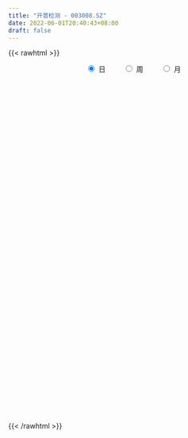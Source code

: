```yaml
---
title: "开普检测 - 003008.SZ"
date: 2022-06-01T20:40:43+08:00
draft: false
---
```

{{< rawhtml >}}
    <div style="text-align: center">
        <label style="padding: 1rem;"><input style="margin-right: .5rem" type="radio" name="period" value="D" checked onclick="period_change(this)">日</label>
        <label style="padding: 1rem;"><input style="margin-right: .5rem" type="radio" name="period" value="W" onclick="period_change(this)">周</label>
        <label style="padding: 1rem;"><input style="margin-right: .5rem" type="radio" name="period" value="M" onclick="period_change(this)">月</label>
    </div>
    <div id="chart" style="height: 700px;"></div> 
    <script type="text/javascript">
        const D_v = [3520.0,3696.0,2673.31,3045.14,3250.0,9946.89,5664.17,4252.53,5529.0,4755.55,3657.0,2925.0,3696.0,3700.0,3451.0,3410.0,4199.0,2363.0,3026.0,1855.0,3400.76,4219.0,3137.0,2870.0,3750.38,3060.38,3116.23,2300.0,22045.12,25784.67,16350.16,8941.67,9042.67,8358.0,5194.0,5040.0,10764.16,5948.0,5663.43,4521.36,4269.38,3475.17,3002.38,10714.0,6802.0,12946.0,8308.0,9007.36,12425.36,8211.36,11849.0,8239.36,7604.0,11940.56,9374.0,6917.0,13547.0,23738.95,15978.0,10745.0,11565.0,8505.0,5709.0,5231.0,7064.0,6045.0,6186.94,5910.0,4434.0,4807.0,4067.0,3603.0,5618.0,4311.0,5244.64,3922.64,5740.0,3869.0,3169.0,4267.0,4701.0,3289.0,2792.0,3170.53,3041.0,5414.0,3166.0,3156.0,5681.0,2244.0,4567.0,4122.73,4130.21,3274.0,2923.88,2042.0,2653.0,2027.0,2137.0,2843.0,2304.48,2972.0,4490.0,4139.0,3231.0,2257.0,4038.0,4454.0,3911.0,3757.0,2634.0,2843.36,7034.36,10657.0,12920.36,10115.36,4385.0,3217.0,5460.0,4214.0,6847.0,4175.0,3776.0,3320.0,3689.99,3061.0,13332.0,45171.86,33080.98,29332.36,14662.0,10695.53,11788.0,8812.0,6771.53,4476.0,4857.0,5157.99,4040.99,6438.0,8592.0,9639.99,65559.9,111767.01,132047.77,97916.67,78793.77,57296.14,31956.89,22242.11,25661.36,26891.72,23257.08,27855.0,21455.65,16216.0,19891.0,20180.06,10905.06,47277.83,31183.0,24855.0,14499.0,16697.91,12072.0,19713.0,11533.0,7906.36,12537.0,8233.0,8510.0,8777.0,5864.3,7786.0,8475.0,6317.0,9194.0,5433.0,5482.0,7127.0,6851.0,5240.0,5232.0,6364.0,5966.0,13391.1,5719.0,5609.0,3173.0,3633.0,5627.0,6220.0,14577.0,10975.0,10889.03,6369.53,5529.0,4117.53,7404.0,4907.89,6248.0,6216.63,7901.36,7027.1,3694.0,4501.08,3160.0,4013.0,2875.0,3927.0,4561.0,4089.0,6425.0,5110.19,3180.0,8349.0,5220.0,3046.0,3110.0,4680.0,6101.0,9708.38,16085.63,9893.53,5083.0,7480.0,6543.64,4971.0,4426.0,4095.0,4307.0,3025.0,3400.0,3213.0,7520.97,4790.0,4510.0,4850.0,3362.0,4332.0,3807.14,3102.0,2455.0,5026.0,4100.0,4688.0,4448.0,3946.0,3613.0,4912.14]
const D_histogram = [0.0,-0.034557265,-0.0462091704,-0.0309373678,-0.0113776893,0.0729028348,0.1257670116,0.1427740065,0.1467023463,0.1375214341,0.0972025054,0.0829421027,0.0306517099,-0.0172129734,-0.0366597176,-0.063407959,-0.1225165291,-0.1473611146,-0.1703044298,-0.1729919045,-0.1474702397,-0.0977835942,-0.0634123664,-0.0615171859,-0.0562218572,-0.0402081922,-0.0575423645,-0.0654014984,0.1329374237,0.2220326599,0.2299936814,0.1942646601,0.1818872995,0.1032555768,0.0456383829,0.0203378898,0.064627519,0.0495913241,-0.0088207352,-0.0638770443,-0.1162935734,-0.1409534911,-0.1353702186,-0.0583890378,-0.0635105427,0.0301072495,0.0433393785,0.0890151866,0.1280951041,0.1382300573,0.1824281463,0.1784648179,0.172195625,0.1700396699,0.1383550259,0.1325721534,0.1817176482,0.1661913183,0.0543991481,-0.0745524191,-0.08438466,-0.1623797708,-0.2106224528,-0.2446936885,-0.2787706681,-0.2548889889,-0.2402849356,-0.1886496697,-0.1834850089,-0.1966868861,-0.2052821945,-0.2063320197,-0.2152289427,-0.2012520052,-0.1632247108,-0.1067540088,-0.0476816773,-0.0049446936,0.0197022011,0.0104606507,-0.0151893951,-0.0378874086,-0.0256394377,-0.0245165226,-0.0110264299,-0.0666013444,-0.079398487,-0.1013479485,-0.1682211757,-0.1894696283,-0.2666975748,-0.2963390152,-0.2808295011,-0.2359360026,-0.2175049969,-0.1655806435,-0.1181034897,-0.0924812668,-0.0598448807,-0.029377149,-0.0117863646,0.0005842211,-0.0259198652,-0.0297819479,-0.0154360288,-0.0197251401,-0.0734981458,-0.0878960944,-0.0866405053,-0.0991629566,-0.0695141982,-0.023559399,0.0627052811,0.184554746,0.2426383382,0.2396835807,0.2442582356,0.2477651141,0.2841817092,0.2725153611,0.2962236028,0.2715436941,0.2608930797,0.2483929541,0.2379434139,0.2225432345,0.2611251293,0.4563706405,0.491400715,0.4193084248,0.3509206677,0.2483219577,0.1915001965,0.097889515,-0.0034827549,-0.055724066,-0.0830420999,-0.0750186908,-0.0725543082,-0.0435820255,-0.0037796753,0.0251294422,0.2266186665,0.543922953,0.9365385115,0.8774724823,0.6087859622,0.296926266,0.0847653124,-0.0920450068,-0.1985334872,-0.2505329095,-0.2981658119,-0.3074340065,-0.3520004414,-0.3500246258,-0.3980697794,-0.3704396241,-0.3390459225,-0.2075615859,-0.1377097361,-0.1647572975,-0.1652432336,-0.2042256557,-0.192433177,-0.2438605187,-0.2923366607,-0.3395080329,-0.4431460458,-0.4527886306,-0.4406718745,-0.3839725424,-0.3008014238,-0.2153191782,-0.1161498956,-0.0557808602,-0.0764328503,-0.0792125974,-0.0804515727,-0.0243041999,0.0106214301,0.0441241765,0.0904816686,0.0873448041,0.1161775238,0.0883818801,0.080644397,0.0563701889,0.0590724759,0.0727908565,0.1006337092,0.0975797197,0.138130586,0.0806268307,0.0063019669,-0.0303691874,-0.0314606816,-0.0694156025,-0.1663951696,-0.1819435173,-0.1433591224,-0.0694142209,0.0317124944,0.0833398863,0.1197698221,0.1107894815,0.1004004398,0.0938157392,0.0454382778,0.0400708087,0.0524955421,0.0347322215,0.0700435659,0.0398755449,0.0163417424,-0.0224313857,-0.028729075,-0.0548450627,-0.0556913508,-0.0654868733,-0.0920925509,-0.0571049968,0.0085426827,-0.0529665718,-0.0897366297,-0.2243147171,-0.3876718299,-0.4204464847,-0.4336071464,-0.3728839323,-0.2931441579,-0.2299625979,-0.1406292937,-0.0461338404,0.0542345006,0.1117172295,0.1658810678,0.2016454889,0.212311182,0.2355266819,0.2588682527,0.2696581316,0.2828814221,0.2101700599,0.2081380407,0.2162279992,0.2201790332,0.227770279,0.2348881101,0.2497352009]
const D_fast = [0.0,-0.0431965812,-0.0664007792,-0.0588633186,-0.0421480624,0.0603581704,0.1446641001,0.1973645966,0.237968523,0.2631679693,0.2471496669,0.2536247899,0.2089973246,0.1568293979,0.1282177243,0.0856174932,-0.0041202092,-0.0658050734,-0.131324496,-0.1772599469,-0.188605842,-0.163365095,-0.1448469588,-0.1583310748,-0.1670912103,-0.1611295934,-0.1928493568,-0.2170588654,0.0145144127,0.1591178138,0.2245772556,0.2374143994,0.2705088637,0.2176910352,0.171483437,0.1512674163,0.2117139253,0.2090755614,0.1484583183,0.0774327482,-0.0040571743,-0.0639554648,-0.092214747,-0.0298308256,-0.0508299661,0.0503146385,0.074381612,0.1423112168,0.2134149104,0.2581073779,0.3479125034,0.3885653794,0.4253450928,0.4656990553,0.4686031676,0.4959633336,0.5905382404,0.6165597401,0.5183673568,0.370777685,0.339849279,0.2212592255,0.1203609303,0.0251162725,-0.0786533742,-0.1184939421,-0.1639611228,-0.1594882743,-0.2001948657,-0.2625684645,-0.3224843215,-0.3751171516,-0.4378213103,-0.4741573741,-0.4769362574,-0.4471540576,-0.4000021455,-0.3585013351,-0.3289288902,-0.3355552779,-0.3650026725,-0.397172538,-0.3913344266,-0.3963406421,-0.3856071569,-0.4578324075,-0.4904791718,-0.5377656205,-0.6466941417,-0.7153100013,-0.8592123415,-0.9629385358,-1.0176363969,-1.031726899,-1.0676721426,-1.05714295,-1.0391916686,-1.0366897625,-1.0190145966,-0.9958911521,-0.9812469588,-0.9687303178,-1.0017143704,-1.0130219402,-1.0025350283,-1.0117554246,-1.0839029667,-1.1202749389,-1.1406794761,-1.1779926666,-1.1657224578,-1.1256575083,-1.023716508,-0.8557283566,-0.7369851798,-0.6800190421,-0.6143798283,-0.5489316713,-0.4414696489,-0.3850071567,-0.2872430143,-0.2440369995,-0.189464344,-0.1398662311,-0.0908299177,-0.0505942886,0.0532688886,0.36260706,0.5204873132,0.5532221292,0.572564539,0.5320463184,0.5230996063,0.4539613036,0.351718345,0.2855460174,0.2374674585,0.2267361949,0.2110620005,0.2291387768,0.2679962082,0.3031876862,0.5613315771,1.0146166019,1.6413667882,1.8016688796,1.6851788501,1.4475507203,1.2565810948,1.0567595239,0.9006376718,0.7860050221,0.6638306667,0.5777039705,0.4451374253,0.3596070844,0.212044486,0.1470647352,0.0936969563,0.1732908963,0.2087153121,0.1404784263,0.0986816819,0.0086428459,-0.0276729698,-0.1400654411,-0.2616257483,-0.3936741286,-0.6080986531,-0.7309383956,-0.8289896081,-0.8682834115,-0.8603126489,-0.8286601978,-0.7585283891,-0.7121045688,-0.7518647715,-0.7744476679,-0.7957995364,-0.7457282136,-0.708147226,-0.6636134355,-0.5946355263,-0.5759361897,-0.5180590891,-0.5237592628,-0.5113356466,-0.5215173074,-0.5040469015,-0.4721308068,-0.4191295268,-0.3977885863,-0.3227050736,-0.3600521211,-0.4328014932,-0.4770649444,-0.486021609,-0.5413304305,-0.67990879,-0.740943017,-0.7381984027,-0.6816070564,-0.5725522175,-0.5000898541,-0.4337174628,-0.4150004329,-0.4002893647,-0.3834201305,-0.4204380224,-0.4157877894,-0.3902391704,-0.3993194357,-0.3464971998,-0.3666963346,-0.3861447014,-0.430525676,-0.4440056341,-0.4838328875,-0.4986020132,-0.524769254,-0.5743980694,-0.5536867644,-0.4859034142,-0.5606543118,-0.6198585271,-0.8105152938,-1.070790364,-1.20867664,-1.3302390882,-1.3627368572,-1.3562831223,-1.3505922118,-1.296416231,-1.2134542378,-1.0995272717,-1.0141152354,-0.9184811301,-0.8323053368,-0.7685618482,-0.6864646779,-0.5984060439,-0.5202016321,-0.436257986,-0.4564268333,-0.4064243423,-0.344277384,-0.2852815917,-0.2207477762,-0.1549079176,-0.0776270265]
const D_slow = [0.0,-0.0086393162,-0.0201916088,-0.0279259508,-0.0307703731,-0.0125446644,0.0188970885,0.0545905901,0.0912661767,0.1256465352,0.1499471615,0.1706826872,0.1783456147,0.1740423713,0.1648774419,0.1490254522,0.1183963199,0.0815560412,0.0389799338,-0.0042680423,-0.0411356023,-0.0655815008,-0.0814345924,-0.0968138889,-0.1108693532,-0.1209214012,-0.1353069923,-0.151657367,-0.118423011,-0.0629148461,-0.0054164257,0.0431497393,0.0886215642,0.1144354584,0.1258450541,0.1309295266,0.1470864063,0.1594842373,0.1572790535,0.1413097925,0.1122363991,0.0769980263,0.0431554717,0.0285582122,0.0126805765,0.0202073889,0.0310422336,0.0532960302,0.0853198062,0.1198773206,0.1654843571,0.2101005616,0.2531494678,0.2956593853,0.3302481418,0.3633911801,0.4088205922,0.4503684218,0.4639682088,0.445330104,0.424233939,0.3836389963,0.3309833831,0.269809961,0.200117294,0.1363950468,0.0763238128,0.0291613954,-0.0167098568,-0.0658815783,-0.117202127,-0.1687851319,-0.2225923676,-0.2729053689,-0.3137115466,-0.3404000488,-0.3523204681,-0.3535566415,-0.3486310913,-0.3460159286,-0.3498132774,-0.3592851295,-0.3656949889,-0.3718241196,-0.374580727,-0.3912310631,-0.4110806849,-0.436417672,-0.4784729659,-0.525840373,-0.5925147667,-0.6665995205,-0.7368068958,-0.7957908965,-0.8501671457,-0.8915623065,-0.921088179,-0.9442084957,-0.9591697159,-0.9665140031,-0.9694605943,-0.969314539,-0.9757945053,-0.9832399922,-0.9870989994,-0.9920302845,-1.0104048209,-1.0323788445,-1.0540389708,-1.07882971,-1.0962082595,-1.1020981093,-1.086421789,-1.0402831025,-0.979623518,-0.9197026228,-0.8586380639,-0.7966967854,-0.7256513581,-0.6575225178,-0.5834666171,-0.5155806936,-0.4503574237,-0.3882591851,-0.3287733317,-0.273137523,-0.2078562407,-0.0937635806,0.0290865982,0.1339137044,0.2216438713,0.2837243607,0.3315994098,0.3560717886,0.3552010999,0.3412700834,0.3205095584,0.3017548857,0.2836163087,0.2727208023,0.2717758835,0.278058244,0.3347129106,0.4706936489,0.7048282767,0.9241963973,1.0763928879,1.1506244544,1.1718157825,1.1488045308,1.099171159,1.0365379316,0.9619964786,0.885137977,0.7971378666,0.7096317102,0.6101142654,0.5175043593,0.4327428787,0.3808524822,0.3464250482,0.3052357238,0.2639249155,0.2128685015,0.1647602073,0.1037950776,0.0307109124,-0.0541660958,-0.1649526072,-0.2781497649,-0.3883177335,-0.4843108691,-0.5595112251,-0.6133410196,-0.6423784935,-0.6563237086,-0.6754319212,-0.6952350705,-0.7153479637,-0.7214240137,-0.7187686561,-0.707737612,-0.6851171949,-0.6632809938,-0.6342366129,-0.6121411429,-0.5919800436,-0.5778874964,-0.5631193774,-0.5449216633,-0.519763236,-0.495368306,-0.4608356595,-0.4406789519,-0.4391034601,-0.446695757,-0.4545609274,-0.471914828,-0.5135136204,-0.5589994997,-0.5948392803,-0.6121928356,-0.6042647119,-0.5834297404,-0.5534872849,-0.5257899145,-0.5006898045,-0.4772358697,-0.4658763003,-0.4558585981,-0.4427347125,-0.4340516572,-0.4165407657,-0.4065718795,-0.4024864439,-0.4080942903,-0.415276559,-0.4289878247,-0.4429106624,-0.4592823807,-0.4823055185,-0.4965817677,-0.494446097,-0.5076877399,-0.5301218974,-0.5862005767,-0.6831185341,-0.7882301553,-0.8966319419,-0.989852925,-1.0631389644,-1.1206296139,-1.1557869373,-1.1673203974,-1.1537617723,-1.1258324649,-1.0843621979,-1.0339508257,-0.9808730302,-0.9219913597,-0.8572742966,-0.7898597637,-0.7191394081,-0.6665968932,-0.614562383,-0.5605053832,-0.5054606249,-0.4485180551,-0.3897960276,-0.3273622274]
const D_data = [['2021-05-21', 31.537, 31.854, 31.537, 31.8924],['2021-05-24', 32.1535, 31.3125, 31.1659, 32.1535],['2021-05-25', 31.3517, 31.4397, 31.2832, 31.469],['2021-05-26', 31.3125, 31.7526, 31.3125, 31.8797],['2021-05-27', 31.5668, 31.8797, 31.5668, 32.0264],['2021-05-28', 31.9286, 32.9945, 31.9286, 33.063],['2021-05-31', 33.552, 33.0532, 32.6621, 33.552],['2021-06-01', 33.2488, 32.9065, 32.7207, 33.2488],['2021-06-02', 32.9065, 32.9261, 32.711, 33.2292],['2021-06-03', 32.9359, 32.8772, 32.7696, 33.4346],['2021-06-04', 32.7598, 32.4665, 32.3687, 32.7598],['2021-06-07', 32.4763, 32.7403, 32.3687, 32.975],['2021-06-08', 32.7501, 32.1535, 32.0753, 32.7501],['2021-06-09', 32.1535, 31.9677, 31.8113, 32.3296],['2021-06-10', 31.9677, 32.1438, 31.7819, 32.2318],['2021-06-11', 32.1633, 31.9091, 31.8895, 32.4567],['2021-06-15', 31.8406, 31.2148, 30.9801, 31.9775],['2021-06-16', 31.2832, 31.3223, 31.0094, 31.5081],['2021-06-17', 30.9214, 31.0974, 30.9214, 31.7722],['2021-06-18', 31.3712, 31.1463, 30.9996, 31.3712],['2021-06-21', 30.8529, 31.4299, 30.8529, 31.5179],['2021-06-22', 31.5864, 31.8308, 31.293, 32.2709],['2021-06-23', 31.7819, 31.7917, 31.7135, 32.0069],['2021-06-24', 31.7917, 31.4201, 31.3614, 31.8797],['2021-06-25', 31.2245, 31.4201, 31.0192, 31.4886],['2021-06-28', 31.4201, 31.557, 31.3419, 32.0362],['2021-06-29', 31.4299, 31.0778, 30.9507, 31.4299],['2021-06-30', 30.8627, 31.0583, 30.8627, 31.1952],['2021-07-01', 30.9703, 34.168, 30.9409, 34.168],['2021-07-02', 34.3441, 33.7084, 33.2488, 35.6838],['2021-07-05', 33.5813, 33.1315, 32.5838, 33.7378],['2021-07-06', 32.8283, 32.6816, 32.3002, 33.0043],['2021-07-07', 32.3687, 33.0043, 32.3687, 33.1901],['2021-07-08', 32.7598, 32.0558, 32.0166, 32.8087],['2021-07-09', 31.8895, 32.0264, 31.3712, 32.4078],['2021-07-12', 32.0753, 32.2513, 32.0264, 32.5154],['2021-07-13', 32.4371, 33.2292, 32.1242, 33.239],['2021-07-14', 33.2879, 32.6327, 32.5936, 33.4248],['2021-07-15', 32.6523, 31.9286, 31.7135, 32.6523],['2021-07-16', 31.7037, 31.6548, 31.6548, 32.1535],['2021-07-19', 31.3908, 31.3419, 31.205, 31.5766],['2021-07-20', 31.2734, 31.3908, 30.9801, 31.5179],['2021-07-21', 31.6353, 31.6157, 31.3908, 31.7722],['2021-07-22', 31.7722, 32.6621, 31.7722, 33.2488],['2021-07-23', 32.2709, 31.7819, 31.6841, 32.4078],['2021-07-26', 31.5375, 33.2488, 31.2148, 33.2488],['2021-07-27', 33.1315, 32.5643, 32.4958, 33.2195],['2021-07-28', 32.4567, 33.1901, 31.3125, 33.1999],['2021-07-29', 33.2097, 33.4346, 32.8576, 33.8844],['2021-07-30', 33.4346, 33.327, 32.9163, 33.5031],['2021-08-02', 33.2879, 34.0507, 32.6621, 34.1778],['2021-08-03', 34.2267, 33.728, 33.6497, 34.2267],['2021-08-04', 33.4444, 33.8453, 33.3173, 34.0116],['2021-08-05', 33.7378, 34.0507, 33.5422, 34.7939],['2021-08-06', 34.1094, 33.7573, 33.5324, 34.8037],['2021-08-09', 33.2781, 34.1387, 33.2488, 34.2756],['2021-08-10', 34.1387, 35.1264, 34.0311, 35.5469],['2021-08-11', 33.4542, 34.6081, 32.7598, 34.745],['2021-08-12', 34.5201, 33.2097, 31.293, 34.6081],['2021-08-13', 33.2097, 32.398, 32.3785, 33.5031],['2021-08-16', 32.3002, 33.5128, 32.1144, 33.9138],['2021-08-17', 33.2488, 32.3785, 32.3687, 33.7378],['2021-08-18', 32.7305, 32.31, 32.1731, 32.7305],['2021-08-19', 32.31, 32.1242, 31.8113, 32.4176],['2021-08-20', 31.8406, 31.7624, 31.3712, 32.1242],['2021-08-23', 31.6646, 32.2709, 31.645, 32.5349],['2021-08-24', 32.2709, 32.0753, 31.9091, 32.6914],['2021-08-25', 31.9286, 32.5545, 31.7917, 32.7012],['2021-08-26', 32.6523, 31.9775, 31.8993, 32.6523],['2021-08-27', 31.7819, 31.5668, 31.3908, 32.0753],['2021-08-30', 31.5668, 31.3908, 31.2734, 31.6646],['2021-08-31', 31.4983, 31.2734, 31.0485, 31.6255],['2021-09-01', 31.0876, 30.9507, 30.6085, 31.6255],['2021-09-02', 30.9018, 31.0485, 30.7454, 31.2343],['2021-09-03', 31.0778, 31.3028, 31.0778, 31.8797],['2021-09-06', 31.5766, 31.6353, 31.2245, 31.6841],['2021-09-07', 31.6353, 31.87, 31.5081, 31.8797],['2021-09-08', 31.8602, 31.87, 31.5864, 31.9384],['2021-09-09', 31.8211, 31.7819, 31.6841, 32.0558],['2021-09-10', 31.7722, 31.3614, 31.2734, 31.958],['2021-09-13', 31.2832, 31.0094, 30.8432, 31.293],['2021-09-14', 31.029, 30.8432, 30.7551, 31.1952],['2021-09-15', 30.804, 31.1756, 30.7454, 31.6059],['2021-09-16', 30.8725, 30.9996, 30.7551, 31.1952],['2021-09-17', 30.8138, 31.1267, 30.8138, 31.4592],['2021-09-22', 31.0681, 30.0608, 29.8359, 31.0681],['2021-09-23', 30.1097, 30.2955, 30.0706, 30.6476],['2021-09-24', 30.2955, 29.9533, 29.9337, 30.5889],['2021-09-27', 29.9826, 28.9754, 28.7798, 30.2564],['2021-09-28', 28.9656, 29.0927, 28.8482, 29.2589],['2021-09-29', 28.946, 27.8605, 27.8214, 28.946],['2021-09-30', 27.8605, 27.8508, 27.841, 28.506],['2021-10-08', 27.8508, 28.0463, 27.8214, 28.1148],['2021-10-11', 28.1344, 28.2615, 27.9877, 28.3202],['2021-10-12', 28.2615, 27.8019, 27.6845, 28.2615],['2021-10-13', 27.7823, 28.1344, 27.7725, 28.1441],['2021-10-14', 28.1344, 28.105, 27.8508, 28.3495],['2021-10-15', 28.3397, 27.8116, 27.7334, 28.3397],['2021-10-18', 27.9974, 27.8605, 27.6845, 27.9974],['2021-10-19', 27.8997, 27.8312, 27.8019, 27.9094],['2021-10-20', 27.8312, 27.6454, 27.6258, 28.017],['2021-10-21', 27.665, 27.5183, 27.2934, 27.8508],['2021-10-22', 27.4889, 26.8435, 26.7946, 27.5085],['2021-10-25', 27.1564, 26.8826, 26.6577, 27.1564],['2021-10-26', 26.7751, 26.9804, 26.6186, 27.1076],['2021-10-27', 26.9804, 26.6186, 26.5599, 27.0684],['2021-10-28', 26.511, 25.6602, 25.5233, 26.8729],['2021-10-29', 25.5233, 25.758, 25.23, 25.9438],['2021-11-01', 25.8852, 25.6994, 25.4451, 25.8852],['2021-11-02', 25.5527, 25.2691, 25.1615, 25.9243],['2021-11-03', 25.7189, 25.6211, 25.2984, 25.8069],['2021-11-04', 25.6798, 25.8363, 25.6211, 26.0905],['2021-11-05', 25.8363, 26.5599, 25.7189, 26.6088],['2021-11-08', 26.7653, 27.5183, 26.4132, 27.6258],['2021-11-09', 27.5183, 27.2347, 27.0587, 28.3495],['2021-11-10', 27.2347, 26.6773, 26.3937, 27.2347],['2021-11-11', 26.5501, 26.8435, 26.423, 27.1858],['2021-11-12', 26.6968, 26.9315, 26.599, 27.0684],['2021-11-15', 26.9902, 27.5574, 26.9217, 27.7236],['2021-11-16', 27.5965, 27.1467, 27.088, 27.6943],['2021-11-17', 27.3814, 27.7627, 27.1271, 28.0952],['2021-11-18', 27.8508, 27.3031, 27.2934, 27.8508],['2021-11-19', 27.3031, 27.528, 27.0684, 27.6356],['2021-11-22', 27.528, 27.5867, 27.4009, 27.7432],['2021-11-23', 27.5867, 27.6943, 27.3814, 27.8116],['2021-11-24', 27.6063, 27.7041, 27.4792, 27.7725],['2021-11-25', 27.7725, 28.6037, 27.6063, 28.8678],['2021-11-26', 28.5353, 31.469, 28.5353, 31.469],['2021-11-29', 29.5132, 30.4618, 29.5132, 30.9996],['2021-11-30', 30.188, 29.3959, 29.3372, 31.2734],['2021-12-01', 29.6892, 29.3959, 29.2589, 29.8261],['2021-12-02', 29.3861, 28.7798, 28.7113, 29.5034],['2021-12-03', 29.0536, 29.1416, 28.6331, 29.5328],['2021-12-06', 29.3274, 28.4375, 28.3886, 29.6208],['2021-12-07', 28.4668, 27.8997, 27.7334, 28.7113],['2021-12-08', 28.0561, 28.1246, 27.8312, 28.1539],['2021-12-09', 28.1441, 28.2126, 28.0659, 28.3495],['2021-12-10', 28.1148, 28.5842, 28.1148, 28.7993],['2021-12-13', 28.6037, 28.5255, 28.1246, 28.77],['2021-12-14', 28.6331, 28.9362, 28.3984, 29.0047],['2021-12-15', 28.8971, 29.2785, 28.7309, 29.435],['2021-12-16', 29.2785, 29.3763, 29.0242, 29.9044],['2021-12-17', 29.6403, 32.31, 29.1514, 32.31],['2021-12-20', 33.2781, 35.5371, 33.2684, 35.5371],['2021-12-21', 33.2488, 39.0869, 31.9873, 39.0869],['2021-12-22', 36.4759, 35.1753, 35.1753, 39.4096],['2021-12-23', 33.2488, 32.398, 32.2709, 34.6179],['2021-12-24', 32.1927, 30.804, 30.6378, 32.3785],['2021-12-27', 30.6378, 30.9507, 30.364, 31.1072],['2021-12-28', 30.6378, 30.5009, 30.3835, 30.8627],['2021-12-29', 30.4715, 30.6573, 29.6892, 30.8529],['2021-12-30', 30.5498, 30.8823, 30.0706, 31.2148],['2021-12-31', 30.8432, 30.5889, 30.4324, 31.1561],['2022-01-04', 30.4031, 30.804, 29.7675, 31.5472],['2022-01-05', 30.7943, 30.0706, 29.8261, 30.7943],['2022-01-06', 30.0804, 30.364, 29.8359, 30.8529],['2022-01-07', 30.188, 29.4056, 29.4056, 30.4813],['2022-01-10', 29.4545, 30.0706, 28.8678, 30.7258],['2022-01-11', 30.0706, 30.0608, 29.7283, 30.5107],['2022-01-12', 30.3933, 31.5961, 30.3933, 31.7722],['2022-01-13', 31.0387, 31.2832, 30.7062, 31.8895],['2022-01-14', 31.0974, 30.1097, 30.0217, 31.5081],['2022-01-17', 30.2075, 30.276, 29.8261, 30.5987],['2022-01-18', 30.1684, 29.5719, 29.4643, 30.1782],['2022-01-19', 29.4741, 30.0022, 29.4252, 30.0706],['2022-01-20', 29.9826, 28.946, 28.946, 29.9826],['2022-01-21', 28.9362, 28.506, 28.2419, 29.1807],['2022-01-24', 28.5353, 28.0072, 27.9681, 28.6918],['2022-01-25', 27.9974, 26.5599, 26.5599, 28.1832],['2022-01-26', 26.6675, 27.0391, 26.5501, 27.3716],['2022-01-27', 26.7164, 26.912, 26.7066, 27.3618],['2022-01-28', 26.8729, 27.264, 26.6675, 27.5183],['2022-02-07', 27.4792, 27.6258, 27.2445, 27.8605],['2022-02-08', 27.6258, 27.8214, 27.2347, 27.8899],['2022-02-09', 27.841, 28.2713, 27.6258, 28.3006],['2022-02-10', 28.3006, 28.0561, 27.8312, 28.3006],['2022-02-11', 27.9485, 27.0, 26.9413, 27.9485],['2022-02-14', 27.0195, 27.0, 26.824, 27.4792],['2022-02-15', 27.1564, 26.8435, 26.6382, 27.4303],['2022-02-16', 27.0684, 27.5672, 26.9511, 27.8116],['2022-02-17', 27.5672, 27.44, 27.3031, 27.9681],['2022-02-18', 27.4303, 27.528, 27.0489, 27.6552],['2022-02-21', 27.6356, 27.8605, 27.528, 27.8605],['2022-02-22', 27.6747, 27.3325, 27.2934, 27.9779],['2022-02-23', 27.2836, 27.7921, 27.2836, 27.8997],['2022-02-24', 27.5965, 27.0782, 26.3057, 28.2713],['2022-02-25', 27.1369, 27.2151, 27.1369, 27.5378],['2022-02-28', 27.0195, 26.8924, 26.4132, 27.2347],['2022-03-01', 26.9022, 27.1369, 26.8924, 27.1956],['2022-03-02', 27.0391, 27.2934, 26.8435, 27.3814],['2022-03-03', 27.4792, 27.5769, 27.3129, 27.7432],['2022-03-04', 27.5867, 27.264, 27.176, 27.753],['2022-03-07', 27.4792, 27.9388, 27.0195, 28.8287],['2022-03-08', 28.105, 26.6871, 26.6871, 28.105],['2022-03-09', 26.7555, 26.0905, 25.1909, 26.8924],['2022-03-10', 26.4132, 26.1883, 26.0807, 26.7946],['2022-03-11', 25.9243, 26.4426, 25.4451, 26.5012],['2022-03-14', 26.2861, 25.7678, 25.7678, 26.4035],['2022-03-15', 25.67, 24.4965, 24.4965, 25.67],['2022-03-16', 24.6237, 24.9953, 24.2423, 25.1126],['2022-03-17', 25.1322, 25.5233, 25.1322, 25.9145],['2022-03-18', 25.3473, 26.1003, 25.0344, 26.2959],['2022-03-21', 26.1101, 26.8142, 25.8754, 27.1467],['2022-03-22', 26.6871, 26.5697, 26.3057, 27.176],['2022-03-23', 26.5697, 26.6186, 26.3448, 26.8533],['2022-03-24', 26.5501, 26.1394, 26.1101, 26.5501],['2022-03-25', 26.1981, 26.0807, 25.9927, 26.5012],['2022-03-28', 25.9047, 26.0905, 25.4256, 26.2568],['2022-03-29', 26.0905, 25.406, 25.406, 26.0905],['2022-03-30', 25.4256, 25.7678, 25.3767, 26.0123],['2022-03-31', 25.7678, 25.983, 25.5722, 26.1981],['2022-04-01', 26.1003, 25.5625, 25.4256, 26.1003],['2022-04-06', 25.5429, 26.2568, 25.4744, 26.2763],['2022-04-07', 26.247, 25.4353, 25.4256, 26.247],['2022-04-08', 25.4549, 25.3375, 24.9855, 25.6211],['2022-04-11', 25.1713, 24.917, 24.653, 26.1688],['2022-04-12', 24.7606, 25.1224, 24.5063, 25.142],['2022-04-13', 25.4256, 24.6921, 24.5943, 25.4256],['2022-04-14', 24.4379, 24.829, 24.4379, 25.1322],['2022-04-15', 24.9366, 24.5748, 24.1543, 24.9464],['2022-04-18', 24.4965, 24.1347, 23.9587, 24.4965],['2022-04-19', 24.1445, 24.7997, 22.4918, 25.5038],['2022-04-20', 24.8095, 25.3669, 24.0076, 26.3839],['2022-04-21', 24.9464, 23.6947, 23.6947, 24.9855],['2022-04-22', 23.5186, 23.6066, 22.9808, 23.8413],['2022-04-25', 23.2742, 21.7095, 21.7095, 23.3622],['2022-04-26', 21.7095, 20.2035, 20.1449, 21.9442],['2022-04-27', 20.008, 20.8783, 19.607, 20.9076],['2022-04-28', 20.7805, 20.536, 20.2622, 21.7095],['2022-04-29', 20.536, 21.1325, 20.536, 21.3672],['2022-05-05', 21.1423, 21.3379, 20.9467, 21.5824],['2022-05-06', 21.025, 21.1521, 20.7316, 21.4455],['2022-05-09', 21.4064, 21.5824, 21.1228, 21.8073],['2022-05-10', 21.289, 21.9051, 21.289, 22.0127],['2022-05-11', 21.9051, 22.3451, 21.7193, 22.9906],['2022-05-12', 22.2571, 22.1398, 21.8366, 22.3451],['2022-05-13', 22.2963, 22.3549, 21.8073, 22.5896],['2022-05-16', 22.5896, 22.3647, 22.1007, 22.971],['2022-05-17', 22.3647, 22.1985, 22.0029, 22.5798],['2022-05-18', 22.2376, 22.4918, 22.2376, 22.7168],['2022-05-19', 22.5113, 22.6913, 22.3514, 22.9612],['2022-05-20', 22.7113, 22.7213, 22.5413, 22.9812],['2022-05-23', 22.7213, 22.9312, 22.7213, 23.0611],['2022-05-24', 22.8012, 21.7916, 21.7916, 23.341],['2022-05-25', 22.2015, 22.5513, 21.8016, 22.5813],['2022-05-26', 22.5513, 22.7812, 22.1415, 22.9612],['2022-05-27', 23.0112, 22.8612, 22.5513, 23.1811],['2022-05-30', 23.12, 23.05, 22.82, 23.21],['2022-05-31', 23.0, 23.21, 22.8, 23.22],['2022-06-01', 23.22, 23.51, 23.15, 23.89]]
const W_v = [81613.55,91757.7,23250.32,120831.31,98083.65,78272.91,60171.32,65239.16,97045.63,67303.0,77042.87,79625.9,40457.98,46439.07,39978.46,79013.19,87887.06,72898.02,34639.35,26528.0,10784.17,9072.0,21067.8,21330.6,15281.0,22673.29,30018.17,52059.82,60289.65,110362.02,46198.81,24629.58,7748.93,25638.67,15497.86,22611.34,23858.25,17182.0,11443.0,17377.14,56306.4,47886.5,31936.95,28262.93,50898.08,49006.92,70925.95,38074.0,27382.94,22843.64,20967.64,16993.53,11736.0,16614.73,4130.21,12919.88,14746.48,18119.0,20179.72,41294.72,24472.0,68574.85,99558.87,30074.52,94270.88,477821.36,130009.16,85417.65,134400.95,74514.91,45963.36,37636.3,30133.0,36672.1,24262.0,48339.56,28894.05,26283.54,19465.0,14715.19,24405.0,46871.54,27515.64,7332.0,23433.97,19453.14,20717.0,12471.14]
const W_histogram = [0.0,-0.5425458689,-0.7842639615,-0.851783949,-0.8217996115,-0.9106404611,-0.8072965732,-0.7409432495,-0.4463806684,-0.3315655812,-0.1489217584,-0.1003610896,-0.1173088008,-0.0828242574,-0.0686037601,-0.0161726197,0.0764950636,-0.1036814752,-0.3274847245,-0.5109834402,-0.5646369124,-0.496640906,-0.5031804223,-0.3869796069,-0.3406683594,-0.1718393262,-0.0578963041,0.2033897465,0.3994175952,0.6438947576,0.6304288812,0.5330221516,0.48069348,0.4122921747,0.3352311852,0.3570031494,0.3322869174,0.277094862,0.1919547062,0.1582227357,0.2866807676,0.2560336943,0.2103123079,0.1888859493,0.2738733866,0.3493356032,0.2998674443,0.2201899336,0.153332528,0.0933006875,0.0610688745,0.0290943159,-0.0610147943,-0.2419917731,-0.3232313197,-0.364416314,-0.4243102017,-0.4993158297,-0.4582737843,-0.3730630395,-0.2494322187,0.1058053124,0.1873115087,0.2055058621,0.455939229,0.5038869481,0.5036408494,0.4102645386,0.3829253385,0.2502589173,0.0810424856,-0.0399832165,-0.0738248161,-0.1047430884,-0.1088803276,-0.1513072055,-0.1845892978,-0.1893802369,-0.2074501754,-0.2137117175,-0.2460714108,-0.3056462544,-0.4745624056,-0.5429329743,-0.4679529077,-0.3593645538,-0.2490391937,-0.1103641297]
const W_fast = [0.0,-0.6781823362,-1.1159664191,-1.3964323938,-1.5718979593,-1.8883989241,-1.9868791795,-2.1057616681,-1.9227942542,-1.8908705623,-1.745457179,-1.7219867827,-1.7682616941,-1.754483215,-1.7574136577,-1.7090256723,-1.597234223,-1.8033311306,-2.109005561,-2.4202501368,-2.6150628371,-2.6712270572,-2.8035616791,-2.7841057654,-2.8229616078,-2.6970924062,-2.5976234601,-2.2854899729,-1.9896077254,-1.5841568736,-1.4400155296,-1.4041667214,-1.3363220229,-1.3016502845,-1.2949034777,-1.1838807262,-1.1255252288,-1.1114435687,-1.148595048,-1.1427713345,-0.9426431108,-0.9092817605,-0.9024250699,-0.8766299412,-0.7231741573,-0.5603780398,-0.5348793377,-0.5595093649,-0.5880336385,-0.6247403072,-0.6417049016,-0.6664058812,-0.77176869,-1.0132436121,-1.1752909885,-1.3075800614,-1.4735514995,-1.6733860849,-1.7469124856,-1.7549675006,-1.6936947346,-1.3120058753,-1.1836718018,-1.1141009829,-0.7496828088,-0.5757633526,-0.4500992391,-0.4409094152,-0.3725172806,-0.4426189726,-0.5915747828,-0.722596289,-0.7748940926,-0.8319981371,-0.8633554581,-0.9436091375,-1.0230385542,-1.0751745525,-1.1451070348,-1.2047965064,-1.2986740524,-1.4346604596,-1.7222172122,-1.9263210244,-1.9683291848,-1.9495819693,-1.9015164076,-1.790432376]
const W_slow = [0.0,-0.1356364672,-0.3317024576,-0.5446484449,-0.7500983477,-0.977758463,-1.1795826063,-1.3648184187,-1.4764135858,-1.5593049811,-1.5965354207,-1.6216256931,-1.6509528933,-1.6716589576,-1.6888098976,-1.6928530526,-1.6737292866,-1.6996496554,-1.7815208366,-1.9092666966,-2.0504259247,-2.1745861512,-2.3003812568,-2.3971261585,-2.4822932484,-2.5252530799,-2.539727156,-2.4888797193,-2.3890253205,-2.2280516311,-2.0704444108,-1.937188873,-1.8170155029,-1.7139424593,-1.6301346629,-1.5408838756,-1.4578121462,-1.3885384307,-1.3405497542,-1.3009940703,-1.2293238784,-1.1653154548,-1.1127373778,-1.0655158905,-0.9970475438,-0.909713643,-0.834746782,-0.7796992986,-0.7413661666,-0.7180409947,-0.7027737761,-0.6955001971,-0.7107538957,-0.771251839,-0.8520596689,-0.9431637474,-1.0492412978,-1.1740702552,-1.2886387013,-1.3819044612,-1.4442625158,-1.4178111877,-1.3709833106,-1.319606845,-1.2056220378,-1.0796503008,-0.9537400884,-0.8511739538,-0.7554426191,-0.6928778898,-0.6726172684,-0.6826130725,-0.7010692766,-0.7272550487,-0.7544751306,-0.7923019319,-0.8384492564,-0.8857943156,-0.9376568594,-0.9910847888,-1.0526026415,-1.1290142051,-1.2476548065,-1.3833880501,-1.5003762771,-1.5902174155,-1.6524772139,-1.6800682463]
const W_data = [['2020-09-25', 35.0624, 44.342, 35.0624, 50.9126],['2020-09-30', 41.5946, 35.8405, 35.6964, 42.2671],['2020-10-09', 36.3208, 36.9164, 36.1383, 37.3007],['2020-10-16', 37.464, 37.5408, 36.926, 39.3756],['2020-10-23', 37.464, 37.8963, 36.3881, 39.9135],['2020-10-30', 37.877, 35.4275, 35.4275, 38.5399],['2020-11-06', 35.3026, 37.0317, 34.2843, 37.3007],['2020-11-13', 37.243, 36.2248, 35.8117, 38.2901],['2020-11-20', 36.3112, 39.3852, 36.3016, 39.6734],['2020-11-27', 39.3852, 37.7137, 37.2334, 39.3852],['2020-12-04', 37.7618, 38.9529, 36.9068, 40.3458],['2020-12-11', 38.9145, 37.5696, 36.3112, 41.0855],['2020-12-18', 37.1854, 36.513, 35.7445, 38.4054],['2020-12-25', 36.2632, 36.8876, 35.1009, 37.0797],['2020-12-31', 36.5034, 36.4649, 35.879, 37.1566],['2021-01-08', 36.1671, 36.8492, 36.0038, 38.3093],['2021-01-15', 36.5994, 37.5312, 35.4275, 37.9155],['2021-01-22', 37.4544, 33.6215, 33.6215, 38.3285],['2021-01-29', 33.4774, 31.5562, 31.3833, 33.4774],['2021-02-05', 31.5562, 30.3554, 29.2027, 32.2863],['2021-02-10', 30.317, 30.6244, 29.3084, 31.0471],['2021-02-19', 30.317, 31.4601, 30.317, 31.537],['2021-02-26', 31.4697, 29.9712, 29.683, 31.854],['2021-03-05', 30.1633, 31.1143, 29.9904, 31.268],['2021-03-12', 31.0279, 30.0384, 29.8751, 31.316],['2021-03-19', 29.8751, 31.5946, 29.5869, 31.7963],['2021-03-26', 31.3545, 31.22, 31.0471, 32.853],['2021-04-02', 32.1806, 33.7848, 31.22, 34.0154],['2021-04-09', 33.7464, 34.1018, 32.2382, 35.0624],['2021-04-16', 34.6878, 35.9942, 34.6013, 38.3093],['2021-04-23', 35.879, 33.5927, 33.5927, 36.2632],['2021-04-30', 33.4774, 32.4207, 32.2863, 34.2651],['2021-05-07', 32.5456, 32.7185, 32.4207, 33.2757],['2021-05-14', 32.7378, 32.2959, 30.5956, 32.8434],['2021-05-21', 32.6609, 31.854, 31.4121, 32.6609],['2021-05-28', 32.1535, 32.9945, 31.1659, 33.063],['2021-06-04', 33.552, 32.4665, 32.3687, 33.552],['2021-06-11', 32.4763, 31.9091, 31.7819, 32.975],['2021-06-18', 31.8406, 31.1463, 30.9214, 31.9775],['2021-06-25', 30.8529, 31.4201, 30.8529, 32.2709],['2021-07-02', 31.4201, 33.7084, 30.8627, 35.6838],['2021-07-09', 33.5813, 32.0264, 31.3712, 33.7378],['2021-07-16', 32.0753, 31.6548, 31.6548, 33.4248],['2021-07-23', 31.3908, 31.7819, 30.9801, 33.2488],['2021-07-30', 31.5375, 33.327, 31.2148, 33.8844],['2021-08-06', 33.2879, 33.7573, 32.6621, 34.8037],['2021-08-13', 33.2781, 32.398, 31.293, 35.5469],['2021-08-20', 32.3002, 31.7624, 31.3712, 33.9138],['2021-08-27', 31.6646, 31.5668, 31.3908, 32.7012],['2021-09-03', 31.5668, 31.3028, 30.6085, 31.8797],['2021-09-10', 31.5766, 31.3614, 31.2245, 32.0558],['2021-09-17', 31.2832, 31.1267, 30.7454, 31.6059],['2021-09-24', 31.0681, 29.9533, 29.8359, 31.0681],['2021-09-30', 29.9826, 27.8508, 27.8214, 30.2564],['2021-10-08', 27.8508, 28.0463, 27.8214, 28.1148],['2021-10-15', 28.1344, 27.8116, 27.6845, 28.3495],['2021-10-22', 27.9974, 26.8435, 26.7946, 28.017],['2021-10-29', 27.1564, 25.758, 25.23, 27.1564],['2021-11-05', 25.8852, 26.5599, 25.1615, 26.6088],['2021-11-12', 26.7653, 26.9315, 26.3937, 28.3495],['2021-11-19', 26.9902, 27.528, 26.9217, 28.0952],['2021-11-26', 27.528, 31.469, 27.3814, 31.469],['2021-12-03', 29.5132, 29.1416, 28.6331, 31.2734],['2021-12-10', 29.3274, 28.5842, 27.7334, 29.6208],['2021-12-17', 28.6037, 32.31, 28.1246, 32.31],['2021-12-24', 33.2781, 30.804, 30.6378, 39.4096],['2021-12-31', 30.6378, 30.5889, 29.6892, 31.2148],['2022-01-07', 30.4031, 29.4056, 29.4056, 31.5472],['2022-01-14', 29.4545, 30.1097, 28.8678, 31.8895],['2022-01-21', 30.2075, 28.506, 28.2419, 30.5987],['2022-01-28', 28.5353, 27.264, 26.5501, 28.6918],['2022-02-11', 27.4792, 27.0, 26.9413, 28.3006],['2022-02-18', 27.0195, 27.528, 26.6382, 27.9681],['2022-02-25', 27.6356, 27.2151, 26.3057, 28.2713],['2022-03-04', 27.0195, 27.264, 26.4132, 27.753],['2022-03-11', 27.4792, 26.4426, 25.1909, 28.8287],['2022-03-18', 26.2861, 26.1003, 24.2423, 26.4035],['2022-03-25', 26.1101, 26.0807, 25.8754, 27.176],['2022-04-01', 25.9047, 25.5625, 25.3767, 26.2568],['2022-04-08', 25.5429, 25.3375, 24.9855, 26.2763],['2022-04-15', 25.1713, 24.5748, 24.1543, 26.1688],['2022-04-22', 24.4965, 23.6066, 22.4918, 26.3839],['2022-04-29', 23.2742, 21.1325, 19.607, 23.3622],['2022-05-06', 21.1423, 21.1521, 20.7316, 21.5824],['2022-05-13', 21.4064, 22.3549, 21.1228, 22.9906],['2022-05-20', 22.5896, 22.7213, 22.0029, 22.9812],['2022-05-27', 22.7213, 22.8612, 21.7916, 23.341],['2022-06-02', 23.12, 23.51, 22.8, 23.89]]
const M_v = [173371.25,320438.19,298334.97,274968.42,274437.6200000001,67451.97,124059.88,258783.06,77160.97,72672.83,206814.25,193059.81,81485.54,49915.57,216934.63,769321.4499999998,340296.87,110050.4,137546.15,117596.37,78495.11,4912.14]
const M_histogram = [0.0,-0.0263566952,0.0707502439,0.0818243387,-0.2290734428,-0.5128463092,-0.418434392,-0.4226331281,-0.3594247432,-0.4241356968,-0.2925720761,-0.3200563944,-0.5324250147,-0.7634645861,-0.6266352955,-0.4210053242,-0.4703941491,-0.4874899411,-0.5166589475,-0.8022003479,-0.7895052942,-0.7021833598]
const M_fast = [0.0,-0.0329458689,0.0818486311,0.1133788106,-0.2547873316,-0.6667717754,-0.6769684561,-0.7868254743,-0.8134732751,-0.984218153,-0.9257975513,-1.0332959682,-1.3787708422,-1.80067656,-1.8205060933,-1.7201274531,-1.8871148153,-2.0260830926,-2.1844168358,-2.6705083232,-2.8551895931,-2.9434134986]
const M_slow = [0.0,-0.0065891738,0.0110983872,0.0315544719,-0.0257138888,-0.1539254661,-0.2585340641,-0.3641923462,-0.4540485319,-0.5600824562,-0.6332254752,-0.7132395738,-0.8463458274,-1.037211974,-1.1938707978,-1.2991221289,-1.4167206662,-1.5385931514,-1.6677578883,-1.8683079753,-2.0656842989,-2.2412301388]
const M_data = [['2020-09-30', 35.0624, 35.8405, 35.0624, 50.9126],['2020-10-30', 36.3208, 35.4275, 35.4275, 39.9135],['2020-11-30', 35.3026, 37.1854, 34.2843, 39.6734],['2020-12-31', 36.9837, 36.4649, 35.1009, 41.0855],['2021-01-29', 36.1671, 31.5562, 31.3833, 38.3285],['2021-02-26', 31.5562, 29.9712, 29.2027, 32.2863],['2021-03-31', 30.1633, 33.7944, 29.5869, 34.0154],['2021-04-30', 33.4102, 32.4207, 32.2382, 38.3093],['2021-05-31', 32.5456, 33.0532, 30.5956, 33.552],['2021-06-30', 33.2488, 31.0583, 30.8529, 33.4346],['2021-07-30', 30.9703, 33.327, 30.9409, 35.6838],['2021-08-31', 33.2879, 31.2734, 31.0485, 35.5469],['2021-09-30', 31.0876, 27.8508, 27.8214, 32.0558],['2021-10-29', 27.8508, 25.758, 25.23, 28.3495],['2021-11-30', 25.8852, 29.3959, 25.1615, 31.469],['2021-12-31', 29.6892, 30.5889, 27.7334, 39.4096],['2022-01-28', 30.4031, 27.264, 26.5501, 31.8895],['2022-02-28', 27.4792, 26.8924, 26.3057, 28.3006],['2022-03-31', 26.9022, 25.983, 24.2423, 28.8287],['2022-04-29', 26.1003, 21.1325, 19.607, 26.3839],['2022-05-31', 21.1423, 23.21, 20.7316, 23.341],['2022-06-30', 23.22, 23.51, 23.15, 23.89]]
        const D_a = [null,null,null,null,null,null,33.552,null,null,null,null,null,null,null,null,null,null,null,null,null,30.8529,null,null,null,null,null,null,null,null,35.6838,null,null,null,null,null,null,null,null,null,null,null,30.9801,null,null,null,null,null,null,null,null,null,null,null,null,null,null,35.5469,null,null,null,null,null,null,null,null,null,null,null,null,null,null,null,30.6085,null,null,null,null,null,32.0558,null,null,null,null,null,null,null,null,null,null,null,null,null,null,null,null,null,null,null,null,null,null,null,null,null,null,null,null,null,null,25.1615,null,null,null,null,28.3495,null,null,null,null,null,null,null,27.0684,null,null,null,null,31.469,null,null,null,null,null,null,27.7334,null,null,null,null,null,null,null,null,null,null,39.4096,null,null,null,null,29.6892,null,null,null,null,null,null,null,null,null,31.8895,null,null,null,null,null,null,null,null,26.5501,null,null,null,null,28.3006,null,null,null,null,null,null,null,null,null,null,null,null,null,null,null,null,null,null,null,null,null,null,null,null,24.2423,null,null,null,27.176,null,null,null,null,null,null,null,null,null,null,null,null,null,null,null,null,null,null,null,null,null,null,null,19.607,null,null,null,null,null,null,null,null,null,null,null,null,null,null,null,23.341,null,null,null,null,null,null]
const W_a = [null,null,null,null,null,null,null,null,null,null,null,41.0855,null,null,null,null,null,null,null,29.2027,null,null,null,null,null,null,null,null,null,38.3093,null,null,null,null,null,null,null,null,null,30.8529,null,null,null,null,null,null,35.5469,null,null,null,null,null,null,null,null,null,null,null,25.1615,null,null,null,null,null,null,39.4096,null,null,null,null,null,null,null,null,null,null,null,null,null,null,null,null,19.607,null,null,null,null,null]
const M_a = [null,null,null,null,null,29.2027,null,null,null,null,null,null,null,null,null,39.4096,null,null,null,19.607,null,null]
        const D_b = [[{ coord: ['2021-05-31', 33.552] }, { coord: ['2021-09-09', 30.9801] }],[{ coord: ['2021-11-02', 28.3495] }, { coord: ['2021-12-07', 27.0684] }],[{ coord: ['2021-12-22', 31.8895] }, { coord: ['2022-01-26', 29.6892] }],[{ coord: ['2022-01-26', 27.176] }, { coord: ['2022-03-22', 26.5501] }]]
const W_b = [[{ coord: ['2020-12-11', 38.3093] }, { coord: ['2021-12-24', 30.8529] }]]
const M_b = []
    </script>
{{< /rawhtml >}}